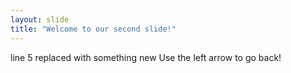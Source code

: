 ```yaml
---
layout: slide
title: "Welcome to our second slide!"
---
```

line 5 replaced with something new
Use the left arrow to go back!
